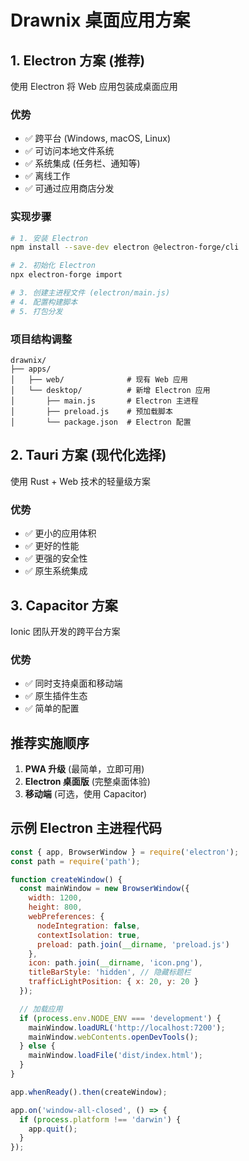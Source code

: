 # Drawnix 桌面应用方案

## 1. Electron 方案 (推荐)
使用 Electron 将 Web 应用包装成桌面应用

### 优势
- ✅ 跨平台 (Windows, macOS, Linux)
- ✅ 可访问本地文件系统
- ✅ 系统集成 (任务栏、通知等)
- ✅ 离线工作
- ✅ 可通过应用商店分发

### 实现步骤
```bash
# 1. 安装 Electron
npm install --save-dev electron @electron-forge/cli

# 2. 初始化 Electron
npx electron-forge import

# 3. 创建主进程文件 (electron/main.js)
# 4. 配置构建脚本
# 5. 打包分发
```

### 项目结构调整
```
drawnix/
├── apps/
│   ├── web/              # 现有 Web 应用
│   └── desktop/          # 新增 Electron 应用
│       ├── main.js       # Electron 主进程
│       ├── preload.js    # 预加载脚本
│       └── package.json  # Electron 配置
```

## 2. Tauri 方案 (现代化选择)
使用 Rust + Web 技术的轻量级方案

### 优势
- ✅ 更小的应用体积
- ✅ 更好的性能
- ✅ 更强的安全性
- ✅ 原生系统集成

## 3. Capacitor 方案
Ionic 团队开发的跨平台方案

### 优势
- ✅ 同时支持桌面和移动端
- ✅ 原生插件生态
- ✅ 简单的配置

## 推荐实施顺序
1. **PWA 升级** (最简单，立即可用)
2. **Electron 桌面版** (完整桌面体验)
3. **移动端** (可选，使用 Capacitor)

## 示例 Electron 主进程代码
```javascript
const { app, BrowserWindow } = require('electron');
const path = require('path');

function createWindow() {
  const mainWindow = new BrowserWindow({
    width: 1200,
    height: 800,
    webPreferences: {
      nodeIntegration: false,
      contextIsolation: true,
      preload: path.join(__dirname, 'preload.js')
    },
    icon: path.join(__dirname, 'icon.png'),
    titleBarStyle: 'hidden', // 隐藏标题栏
    trafficLightPosition: { x: 20, y: 20 }
  });

  // 加载应用
  if (process.env.NODE_ENV === 'development') {
    mainWindow.loadURL('http://localhost:7200');
    mainWindow.webContents.openDevTools();
  } else {
    mainWindow.loadFile('dist/index.html');
  }
}

app.whenReady().then(createWindow);

app.on('window-all-closed', () => {
  if (process.platform !== 'darwin') {
    app.quit();
  }
});
```
